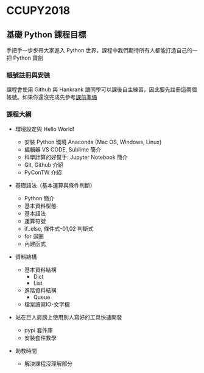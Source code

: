 # CCUPY2018

## 基礎 Python 課程目標

手把手一步步帶大家進入 Python 世界，課程中我們期待所有人都能打造自己的一把 Python 寶劍


### 帳號註冊與安裝

課程會使用 Github 與 Hankrank 讓同學可以課後自主練習，因此要先註冊這兩個帳號。如果你還沒完成先參考[課前準備](https://github.com/chairco/CCUPY2018/blob/master/%E8%AA%B2%E5%89%8D%E6%BA%96%E5%82%99.md)


### 課程大綱

+ 環境設定與 Hello World!
    + 安裝 Python 環境 Anaconda (Mac OS, Windows, Linux) 
    + 編輯器 VS CODE, Sublime 簡介
    + 科學計算的好幫手: Jupyter Notebook 簡介
    + Git, Github 介紹
    + PyConTW 介紹
    
+ 基礎語法（基本運算與條件判斷）
    + Python 簡介
    + 基本資料型態
    + 基本語法
    + 運算符號
    + if..else, 條件式-01,02 判斷式 
    + for 迴圈
    + 內建函式
    
+ 資料結構
    + 基本資料結構
        + Dict
        + List
    + 進階資料結構
        + Queue
    + 檔案讀寫IO-文字檔

+ 站在巨人肩膀上使用別人寫好的工具快速開發
    + pypi 套件庫
    + 安裝套件教學

+ 助教時間
    + 解決課程沒理解部分